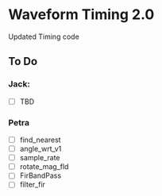 # Waveform Timing 2.0
Updated Timing code

## To Do
### Jack:
- [ ] TBD

### Petra
- [ ] find_nearest
- [ ] angle_wrt_v1
- [ ] sample_rate
- [ ] rotate_mag_fld
- [ ] FirBandPass
- [ ] filter_fir
